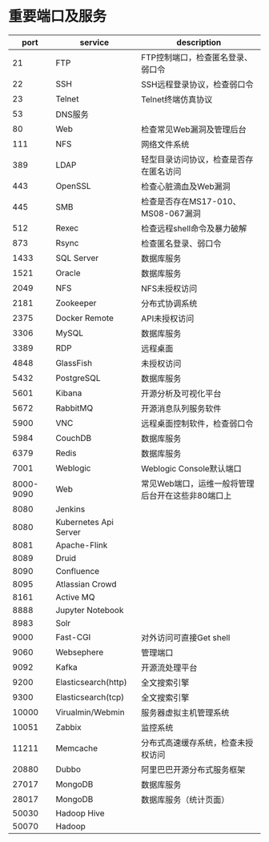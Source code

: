 # 重要端口及服务

| port      | service               | description                                       |
| --------- | --------------------- | ------------------------------------------------- |
| 21        | FTP                   | FTP控制端口，检查匿名登录、弱口令                 |
| 22        | SSH                   | SSH远程登录协议，检查弱口令                       |
| 23        | Telnet                | Telnet终端仿真协议                                |
| 53        | DNS服务               |                                                   |
| 80        | Web                   | 检查常见Web漏洞及管理后台                         |
| 111       | NFS                   | 网络文件系统                                      |
| 389       | LDAP                  | 轻型目录访问协议，检查是否存在匿名访问            |
| 443       | OpenSSL               | 检查心脏滴血及Web漏洞                             |
| 445       | SMB                   | 检查是否存在MS17-010、MS08-067漏洞                |
| 512       | Rexec                 | 检查远程shell命令及暴力破解                       |
| 873       | Rsync                 | 检查匿名登录、弱口令                              |
| 1433      | SQL Server            | 数据库服务                                        |
| 1521      | Oracle                | 数据库服务                                        |
| 2049      | NFS                   | NFS未授权访问                                     |
| 2181      | Zookeeper             | 分布式协调系统                                    |
| 2375      | Docker Remote         | API未授权访问                                     |
| 3306      | MySQL                 | 数据库服务                                        |
| 3389      | RDP                   | 远程桌面                                          |
| 4848      | GlassFish             | 未授权访问                                        |
| 5432      | PostgreSQL            | 数据库服务                                        |
| 5601      | Kibana                | 开源分析及可视化平台                              |
| 5672      | RabbitMQ              | 开源消息队列服务软件                              |
| 5900      | VNC                   | 远程桌面控制软件，检查弱口令                      |
| 5984      | CouchDB               | 数据库服务                                        |
| 6379      | Redis                 | 数据库服务                                        |
| 7001      | Weblogic              | Weblogic Console默认端口                          |
| 8000-9090 | Web                   | 常见Web端口，运维一般将管理后台开在这些非80端口上 |
| 8080      | Jenkins               |                                                   |
| 8080      | Kubernetes Api Server |                                                   |
| 8081      | Apache-Flink          |                                                   |
| 8089      | Druid                 |                                                   |
| 8090      | Confluence            |                                                   |
| 8095      | Atlassian Crowd       |                                                   |
| 8161      | Active MQ             |                                                   |
| 8888      | Jupyter Notebook      |                                                   |
| 8983      | Solr                  |                                                   |
| 9000      | Fast-CGI              | 对外访问可直接Get shell                           |
| 9060      | Websephere            | 管理端口                                          |
| 9092      | Kafka                 | 开源流处理平台                                    |
| 9200      | Elasticsearch(http)   | 全文搜索引擎                                      |
| 9300      | Elasticsearch(tcp)    | 全文搜索引擎                                      |
| 10000     | Virualmin/Webmin      | 服务器虚拟主机管理系统                            |
| 10051     | Zabbix                | 监控系统                                          |
| 11211     | Memcache              | 分布式高速缓存系统，检查未授权访问                |
| 20880     | Dubbo                 | 阿里巴巴开源分布式服务框架                        |
| 27017     | MongoDB               | 数据库服务                                        |
| 28017     | MongoDB               | 数据库服务（统计页面）                            |
| 50030     | Hadoop Hive           |                                                   |
| 50070     | Hadoop                |                                                   |



